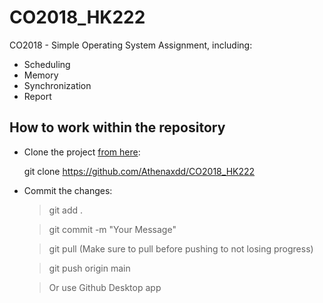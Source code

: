 # CO2018_HK222
CO2018 - Simple Operating System Assignment, including: 
- Scheduling 
- Memory
- Synchronization
- Report

## How to work within the repository 
- Clone the project [from here](https://github.com/Athenaxdd/CO2018_HK222): 

  git clone https://github.com/Athenaxdd/CO2018_HK222
  
  
- Commit the changes: 
  > git add .

  > git commit -m "Your Message"
  
  > git pull (Make sure to pull before pushing to not losing progress)
  
  > git push origin main
  
  > Or use Github Desktop app
  
